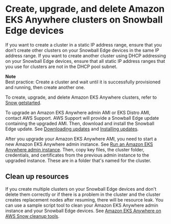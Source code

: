 # Create, upgrade, and delete Amazon EKS Anywhere clusters on Snowball Edge devices<a name="CrUD-clusters"></a>

If you want to create a cluster in a static IP address range, ensure that you don’t create other clusters on your Snowball Edge devices in the same IP address range\. If you want to create another cluster using DHCP addressing on your Snowball Edge devices, ensure that all static IP address ranges that you use for clusters are not in the DHCP pool subnet\.

**Note**  
Best practice: Create a cluster and wait until it is successfully provisioned and running, then create another one\.

To create, upgrade, and delete Amazon EKS Anywhere clusters, refer to [Snow getstarted](https://anywhere.eks.amazonaws.com/docs/getting-started/production-environment/snow-getstarted/)\.

To upgrade an Amazon EKS Anywhere admin AMI or EKS Distro AMI, contact AWS Support\. AWS Support will provide a Snowball Edge update containing the upgraded AMI\. Then, download and install the Snowball Edge update\. See [Downloading updates](updating-device.md#download-updates) and [Installing updates](updating-device.md#install-updates)\.

After you upgrade your Amazon EKS Anywhere AMI, you need to start a new Amazon EKS Anywhere admin instance\. See [Run an Amazon EKS Anywhere admin instance](eksa-configuration.md#start-admin-instance)\. Then, copy key files, the cluster folder, credentials, and certificates from the previous admin instance to the upgraded instance\. These are in a folder that's named for the cluster\.

## Clean up resources<a name="clean-up-resources"></a>

If you create multiple clusters on your Snowball Edge devices and don't delete them correctly or if there is a problem in the cluster and the cluster creates replacement nodes after resuming, there will be resource leak\. You can use a sample script tool to clean your Amazon EKS Anywhere admin instance and your Snowball Edge devices\. See [Amazon EKS Anywhere on AWS Snow cleanup tools](https://github.com/aws-samples/aws-snow-tools-for-eks-anywhere/tree/main/cleanup-tools#eks-anywhere-on-snow-cleanup-tools)\.